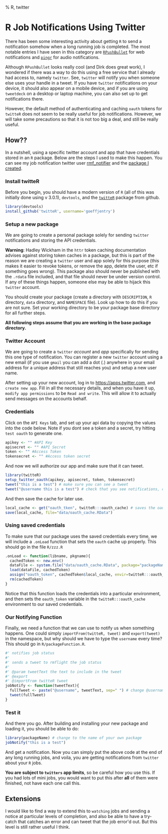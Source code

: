 % R, twitter

# R Job Notifications Using Twitter

There has been some interesting activity about getting `R` to send a notification somehow when a long running job is completed. The most notable entries I have seen in this category are [`RPushBullet`](http://dirk.eddelbuettel.com/code/rpushbullet.html) for web notifications and [`pingr`](http://www.sumsar.net/blog/2014/01/announcing-pingr/) for audio notifications. 

Although `RPushBullet` looks really cool (and Dirk does great work), I wondered if there was a way to do this using a free service that I already had access to, namely `twitter`. See, `twitter` will notify you when someone else uses your handle in a tweet. If you have `twitter` notifications on your device, it should also appear on a mobile device, and if you are using `tweetdeck` on a desktop or laptop machine, you can also set up to get notifications there. 

However, the default method of authenticating and caching `oauth` tokens for `twitteR` does not seem to be really useful for job notifications. However, we will take some precautions so that it is not too big a deal, and still be really useful.

## How??

In a nutshell, using a specific twitter account and app that have credentials stored in an `R` package. Below are the steps I used to make this happen. You can see my job notification twitter user [rmf_notifier](https://twitter.com/rmf_notifier) and the [package I created](https://github.com/rmflight/rmfNotifier).

### Install twitteR

Before you begin, you should have a modern version of `R` (all of this was initially done using v 3.0.1), `devtools`, and the [`twitteR`](https://github.com/geoffjentry/twitteR) package from github.


```r
library(devtools)
install_github('twitteR', username='goeffjentry')
```

### Setup a new package

We are going to create a personal package solely for sending `twitter` notifications and storing the API credentials. 

**Warning**: Hadley Wickham in the `httr` token caching documentation advises against storing token caches in a package, but this is part of the reason we are creating a `twitter` user and app solely for this purpose (this makes it easier to revoke tokens, or remove the app, delete the user, etc if something goes wrong). This package also should never be published with the `.rdata` file included, and that file should never be under version control. If any of these things happen, someone else may be able to hijack this `twitter` account.

You should create your package (create a directory with `DESCRIPTION`, `R` directory, `data` directory, and `NAMESPACE` file). Look up how to do this if you are not sure. Set your working directory to be your package base directory for all further steps.

**All following steps assume that you are working in the base package directory.**

### Twitter Account

We are going to create a `twitter` *account* and *app* specifically for sending this one type of notification. You can register a new `twitter` account using a new email (if you use `gmail` you can add a dot (.) anywhere in your email address for a unique address that still reaches you) and setup a new user name. 

After setting up your new account, log in to https://apps.twitter.com, and `create new app`. Fill in all the necessary details, and when you have it up, `modify app permissions` to be `Read and write`. This will allow it to actually send messages on the accounts behalf. 

### Credentials

Click on the `API Keys` tab, and set up your api data by copying the values into the code below. Note if you dont see a token and a secret, try hitting `test oauth` to generate one.


```r
apikey <- "" #API Key
apisecret <- "" #API Secret
token <- "" #Access Token
tokensecret <- "" #Access token secret
```

And now we will authorize our app and make sure that it can tweet.


```r
library(twitteR)
setup_twitter_oauth(apikey, apisecret, token, tokensecret)
tweet("this is a test") # make sure you can see a tweet
tweet("@username this is a test") # check that you see notifications, change @username to your own username
```

And then save the cache for later use.


```r
local_cache <- get("oauth_tken", twitteR:::oauth_cache) # saves the oauth token so we can reuse it
save(local_cache, file="data/oauth_cache.RData")
```

### Using saved credentials

To make sure that our package uses the saved credentials every time, we will include a `.onLoad` function that sets the `oauth` cache up properly. This should go in the file `R/zzz.R`


```r
.onLoad <- function(libname, pkgname){
  cachedToken <- new.env()
  dataFile <- system.file("data/oauth_cache.RData", package="packageName")
  load(dataFile, cachedToken)
  assign("oauth_token", cachedToken$local_cache, envir=twitteR:::oauth_cache)
  rm(cachedToken)
}
```

Notice that this function loads the credentials into a particular environment, and then sets the `oauth_token` variable in the `twitteR:::oauth_cache` environment to our saved credentials.

### Our Notifying Function

Finally, we need a function that we can use to notify us when something happens. One could simply `importFrom(twitteR, tweet)` and `export(tweet)` in the namespace, but why should we have to type the `username` every time? This should go in `R/packageFunction.R`.


```r
#' notifies job status
#' 
#' sends a tweet to rmflight the job status
#' 
#' @param tweetText the text to include in the tweet
#' @export
#' @importFrom twitteR tweet
jobNotify <- function(tweetText){
  fullTweet <- paste("@username", tweetText, sep=" ") # change @username to where you want to recieve notifications
  tweet(fullTweet)
}
```

### Test it

And there you go. After building and installing your new package and loading it, you should be able to do:


```r
library(packageName) # change to the name of your own package
jobNotify("this is a test")
```

And get a notification. Now you can simply put the above code at the end of any long running jobs, and voila, you are getting notifications from `twitter` about your `R` jobs. 

**You are subject to `twitters` app limits**, so be careful how you use this. If you had lots of mini jobs, you would want to put this after **all** of them were finished, not have each one call this.

## Extensions

I would like to find a way to extend this to `watching` jobs and sending a notice at particular levels of completion, and also be able to have a try-catch that catches an error and can tweet that the job error'd out. But this level is still rather useful I think.
